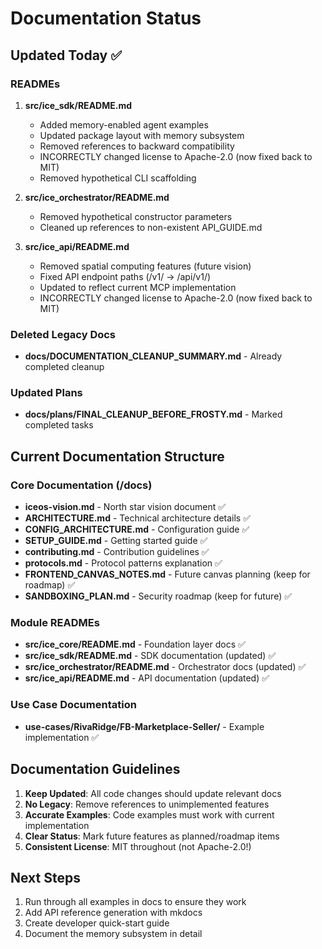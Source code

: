 # Documentation Status

## Updated Today ✅

### READMEs
1. **src/ice_sdk/README.md**
   - Added memory-enabled agent examples
   - Updated package layout with memory subsystem
   - Removed references to backward compatibility
   - INCORRECTLY changed license to Apache-2.0 (now fixed back to MIT)
   - Removed hypothetical CLI scaffolding

2. **src/ice_orchestrator/README.md**
   - Removed hypothetical constructor parameters
   - Cleaned up references to non-existent API_GUIDE.md

3. **src/ice_api/README.md**
   - Removed spatial computing features (future vision)
   - Fixed API endpoint paths (/v1/ → /api/v1/)
   - Updated to reflect current MCP implementation
   - INCORRECTLY changed license to Apache-2.0 (now fixed back to MIT)

### Deleted Legacy Docs
- **docs/DOCUMENTATION_CLEANUP_SUMMARY.md** - Already completed cleanup

### Updated Plans
- **docs/plans/FINAL_CLEANUP_BEFORE_FROSTY.md** - Marked completed tasks

## Current Documentation Structure

### Core Documentation (/docs)
- **iceos-vision.md** - North star vision document ✅
- **ARCHITECTURE.md** - Technical architecture details ✅
- **CONFIG_ARCHITECTURE.md** - Configuration guide ✅
- **SETUP_GUIDE.md** - Getting started guide ✅
- **contributing.md** - Contribution guidelines ✅
- **protocols.md** - Protocol patterns explanation ✅
- **FRONTEND_CANVAS_NOTES.md** - Future canvas planning (keep for roadmap) ✅
- **SANDBOXING_PLAN.md** - Security roadmap (keep for future) ✅

### Module READMEs
- **src/ice_core/README.md** - Foundation layer docs ✅
- **src/ice_sdk/README.md** - SDK documentation (updated) ✅
- **src/ice_orchestrator/README.md** - Orchestrator docs (updated) ✅
- **src/ice_api/README.md** - API documentation (updated) ✅

### Use Case Documentation
- **use-cases/RivaRidge/FB-Marketplace-Seller/** - Example implementation ✅

## Documentation Guidelines

1. **Keep Updated**: All code changes should update relevant docs
2. **No Legacy**: Remove references to unimplemented features
3. **Accurate Examples**: Code examples must work with current implementation
4. **Clear Status**: Mark future features as planned/roadmap items
5. **Consistent License**: MIT throughout (not Apache-2.0!)

## Next Steps

1. Run through all examples in docs to ensure they work
2. Add API reference generation with mkdocs
3. Create developer quick-start guide
4. Document the memory subsystem in detail 